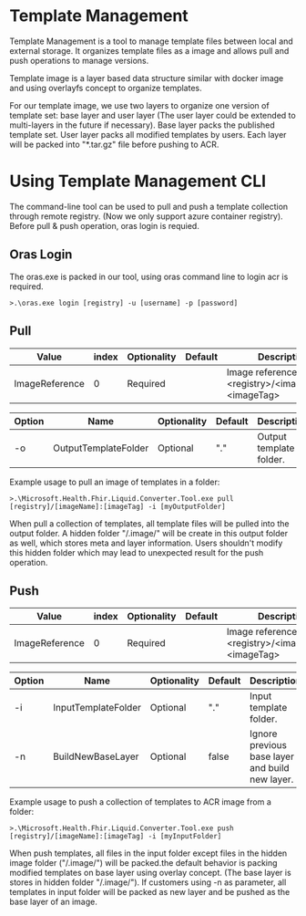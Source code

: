 # Template Management 
Template Management is a tool to manage template files between local and external storage. It organizes template files as a image and allows pull and push operations to manage versions.

Template image is a layer based data structure similar with docker image and using overlayfs concept to organize templates.

For our template image, we use two layers to organize one version of template set: base layer and user layer (The user layer could be extended to multi-layers in the future if necessary). Base layer packs the  published template set. User layer packs all modified templates by users. Each layer will be packed into "*.tar.gz" file before pushing to ACR.
# Using Template Management CLI

The command-line tool can be used to pull and push a template collection through remote registry. (Now we only support azure container registry). Before pull & push operation, oras login is requied.

## Oras Login
The oras.exe is packed in our tool, using oras command line to login acr is required.

```
>.\oras.exe login [registry] -u [username] -p [password]
```

## Pull 
| Value | index |Optionality | Default | Description |
| ----- | ----- | ----- |----- |----- |
| ImageReference |0| Required | | Image reference: \<registry>\/\<imageName>\:\<imageTag> |

| Option | Name | Optionality | Default | Description |
| ----- | ----- | ----- |----- |----- |
| -o | OutputTemplateFolder | Optional | "." | Output template folder. |

Example usage to pull an image of templates in a folder:

```
>.\Microsoft.Health.Fhir.Liquid.Converter.Tool.exe pull [registry]/[imageName]:[imageTag] -i [myOutputFolder]
```

When pull a collection of templates, all template files will be pulled into the output folder. A hidden folder "/.image/" will be create in this output folder as well, which stores meta and layer information. Users shouldn't modify this hidden folder which may lead to unexpected result for the push operation.

## Push

| Value | index |Optionality | Default | Description |
| ----- | ----- | ----- |----- |----- |
| ImageReference |0| Required | | Image reference: \<registry>\/\<imageName>\:\<imageTag> |

| Option | Name | Optionality | Default | Description |
| ----- | ----- | ----- |----- |----- |
| -i | InputTemplateFolder | Optional | "." | Input template folder. |
| -n | BuildNewBaseLayer | Optional | false | Ignore previous base layer and build new layer. |

Example usage to push a collection of templates to ACR image from a folder:

```
>.\Microsoft.Health.Fhir.Liquid.Converter.Tool.exe push [registry]/[imageName]:[imageTag] -i [myInputFolder]
```

When push templates, all files in the input folder except files in the hidden image folder ("/.image/") will be packed.the default behavior is packing modified templates on base layer using overlay concept. (The base layer is stores in hidden folder "/.image/"). If customers using -n as parameter, all templates in input folder will be packed as new layer and be pushed as the base layer of an image.
